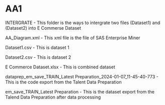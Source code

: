 # AA1

INTERGRATE - This folder is the ways to intergrate two files (Dataset1) and (Dataset2) into E Commerse Dataset

AA_Diagram.xml - This xml file is the file of SAS Enterprise Miner

Dataset1.csv - This is dataset 1

Dataset2.csv - This is dataset 2

E Commerce Dataset.xlsx - This is combined dataset

dataprep_em_save_TRAIN_Latest Preparation_2024-01-07_11-45-40-773 - This is the code export from the Talent Data Preparation

em_save_TRAIN_Latest Preparation - This is the dataset export from the Talend Data Preparation after data processing
